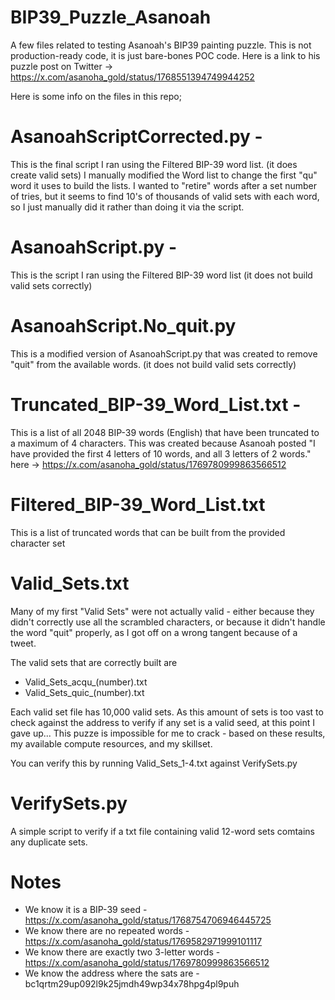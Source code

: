 # BIP39_Puzzle_Asanoah
A few files related to testing Asanoah's BIP39 painting puzzle. This is not production-ready code, it is just bare-bones POC code.
Here is a link to his puzzle post on Twitter ->
https://x.com/asanoha_gold/status/1768551394749944252

Here is some info on the files in this repo;
# AsanoahScriptCorrected.py - 
This is the final script I ran using the Filtered BIP-39 word list.
(it does create valid sets)
I manually modified the Word list to change the first "qu" word it uses to build the lists. 
I wanted to "retire" words after a set number of tries, but it seems to find 10's of thousands of valid sets
with each word, so I just manually did it rather than doing it via the script.

# AsanoahScript.py - 
This is the script I ran using the Filtered BIP-39 word list
(it does not build valid sets correctly)

# AsanoahScript.No_quit.py
This is a modified version of AsanoahScript.py that was created to remove "quit" from the available words.
(it does not build valid sets correctly)

# Truncated_BIP-39_Word_List.txt - 
This is a list of all 2048 BIP-39 words (English) that have been truncated to a maximum of 4 characters.
This was created because Asanoah posted "I have provided the first 4 letters of 10 words, and all 3 letters of 2 words."
here -> https://x.com/asanoha_gold/status/1769780999863566512

# Filtered_BIP-39_Word_List.txt
This is a list of truncated words that can be built from the provided character set

# Valid_Sets.txt
Many of my first "Valid Sets" were not actually valid - either because they didn't correctly use all the scrambled characters, or
because it didn't handle the word "quit" properly, as I got off on a wrong tangent because of a tweet.

The valid sets that are correctly built are
 - Valid_Sets_acqu_(number).txt
 - Valid_Sets_quic_(number).txt

Each valid set file has 10,000 valid sets. As this amount of sets is too vast to check against the address to verify if any set is a valid seed, at this point I gave up...
This puzze is impossible for me to crack - based on these results, my available compute resources, and my skillset.

You can verify this by running Valid_Sets_1-4.txt against VerifySets.py

# VerifySets.py
A simple script to verify if a txt file containing valid 12-word sets comtains any duplicate sets.

# Notes
- We know it is a BIP-39 seed - https://x.com/asanoha_gold/status/1768754706946445725
- We know there are no repeated words - https://x.com/asanoha_gold/status/1769582971999101117
- We know there are exactly two 3-letter words - https://x.com/asanoha_gold/status/1769780999863566512
- We know the address where the sats are - bc1qrtm29up092l9k25jmdh49wp34x78hpg4pl9puh

